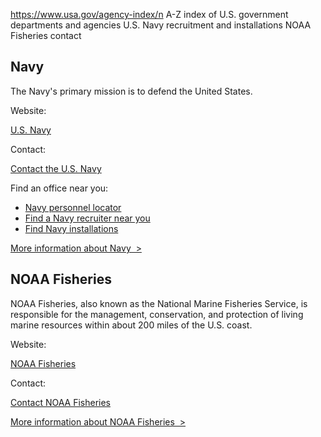 

https://www.usa.gov/agency-index/n
A-Z index of U.S. government departments and agencies
U.S. Navy recruitment and installations
NOAA Fisheries contact

Navy
----

The Navy's primary mission is to defend the United States.

Website:

[U.S. Navy](https://www.navy.mil/)

Contact:

[Contact the U.S. Navy](https://www.navy.mil/Resources/Contact-Us/)

Find an office near you:

* [Navy personnel locator](https://www.navy.mil/Resources/Frequently-Asked-Questions/)
* [Find a Navy recruiter near you](https://www.navy.com/local)
* [Find Navy installations](https://www.cnic.navy.mil/Map/)

[More information about Navy  >](https://www.usa.gov/agencies/u-s-navy)

NOAA Fisheries
--------------

NOAA Fisheries, also known as the National Marine Fisheries Service, is responsible for the management, conservation, and protection of living marine resources within about 200 miles of the U.S. coast.

Website:

[NOAA Fisheries](https://www.nmfs.noaa.gov/)

Contact:

[Contact NOAA Fisheries](https://www.fisheries.noaa.gov/contact-us)

[More information about NOAA Fisheries  >](https://www.usa.gov/agencies/noaa-fisheries)
